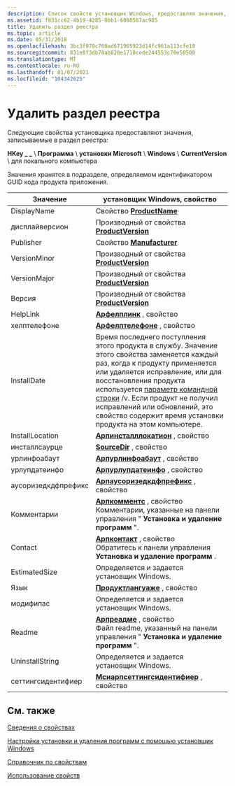 ```yaml
---
description: Список свойств установщик Windows, предоставляя значения, записанные в разделе реестра Uninstall.
ms.assetid: f831cc62-4b19-4285-8bb1-6080567ac985
title: Удалить раздел реестра
ms.topic: article
ms.date: 05/31/2018
ms.openlocfilehash: 3bc3f970c760ad671965923d14fc961a113cfe18
ms.sourcegitcommit: 831e8f3db78ab820e1710cede244553c70e50500
ms.translationtype: MT
ms.contentlocale: ru-RU
ms.lasthandoff: 01/07/2021
ms.locfileid: "104342625"
---
```

# <a name="uninstall-registry-key"></a>Удалить раздел реестра

Следующие свойства установщика предоставляют значения, записываемые в раздел реестра:

**HKey \_ \_** \\ **Программа** \\ **установки Microsoft** \\ **Windows** \\ **CurrentVersion** \\  для локального компьютера

Значения хранятся в подразделе, определяемом идентификатором GUID кода продукта приложения.



| Значение               | установщик Windows, свойство                                                                                                                                                                                                                                                                                                                                           |
|---------------------|----------------------------------------------------------------------------------------------------------------------------------------------------------------------------------------------------------------------------------------------------------------------------------------------------------------------------------------------------------------------|
| DisplayName         | Свойство [**ProductName**](productname.md)                                                                                                                                                                                                                                                                                                                          |
| дисплайверсион      | Производный от свойства [**ProductVersion**](productversion.md)                                                                                                                                                                                                                                                                                                       |
| Publisher           | Свойство [**Manufacturer**](manufacturer.md)                                                                                                                                                                                                                                                                                                                        |
| VersionMinor        | Производный от свойства [**ProductVersion**](productversion.md)                                                                                                                                                                                                                                                                                                       |
| VersionMajor        | Производный от свойства [**ProductVersion**](productversion.md)                                                                                                                                                                                                                                                                                                       |
| Версия             | Производный от свойства [**ProductVersion**](productversion.md)                                                                                                                                                                                                                                                                                                       |
| HelpLink            | [**Арфелплинк**](arphelplink.md) , свойство                                                                                                                                                                                                                                                                                                                          |
| хелптелефоне       | [**Арфелптелефоне**](arphelptelephone.md) , свойство                                                                                                                                                                                                                                                                                                                |
| InstallDate         | Время последнего поступления этого продукта в службу. Значение этого свойства заменяется каждый раз, когда к продукту применяется или удаляется исправление, или для восстановления продукта используется [параметр командной строки](command-line-options.md) /v. Если продукт не получил исправлений или обновлений, это свойство содержит время установки продукта на этом компьютере. |
| InstallLocation     | [**Арпинсталллокатион**](arpinstalllocation.md) , свойство                                                                                                                                                                                                                                                                                                            |
| инсталлсаурце       | [**SourceDir**](sourcedir.md) , свойство                                                                                                                                                                                                                                                                                                                              |
| урлинфоабаут        | [**Арпурлинфоабаут**](arpurlinfoabout.md) , свойство                                                                                                                                                                                                                                                                                                                  |
| урлупдатеинфо       | [**Арпурлупдатеинфо**](arpurlupdateinfo.md) , свойство                                                                                                                                                                                                                                                                                                                |
| аусоризедкдфпрефикс | [**Арпаусоризедкдфпрефикс**](arpauthorizedcdfprefix.md) , свойство                                                                                                                                                                                                                                                                                                    |
| Комментарии            | [**Арпкомментс**](arpcomments.md) , свойство <br/> Комментарии, указанные на панели управления " **Установка и удаление программ** ".<br/>                                                                                                                                                                                                                                |
| Contact             | [**Арпконтакт**](arpcontact.md) , свойство <br/> Обратитесь к панели управления **Установка и удаление программ** .<br/>                                                                                                                                                                                                                                   |
| EstimatedSize       | Определяется и задается установщик Windows.                                                                                                                                                                                                                                                                                                                         |
| Язык            | [**Продуктлангуаже**](productlanguage.md) , свойство                                                                                                                                                                                                                                                                                                                  |
| модифипас          | Определяется и задается установщик Windows.                                                                                                                                                                                                                                                                                                                         |
| Readme              | [**Арпреадме**](arpreadme.md) , свойство <br/> Файл readme, указанный на панели управления " **Установка и удаление программ** ".<br/>                                                                                                                                                                                                                                      |
| UninstallString     | Определяется и задается установщик Windows.                                                                                                                                                                                                                                                                                                                             |
| сеттингсидентифиер  | [**Мсиарпсеттингсидентифиер**](msiarpsettingsidentifier.md) , свойство                                                                                                                                                                                                                                                                                                |



 

## <a name="related-topics"></a>См. также

<dl> <dt>

[Сведения о свойствах](about-properties.md)
</dt> <dt>

[Настройка установки и удаления программ с помощью установщик Windows](configuring-add-remove-programs-with-windows-installer.md)
</dt> <dt>

[Справочник по свойствам](property-reference.md)
</dt> <dt>

[Использование свойств](using-properties.md)
</dt> </dl>

 

 




